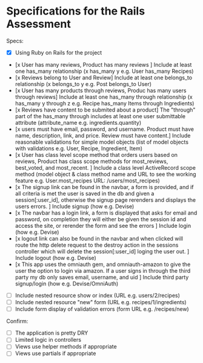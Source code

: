 # Specifications for the Rails Assessment

Specs:
- [x] Using Ruby on Rails for the project
- [x User has many reviews, Product has many reviews ] Include at least one has_many relationship (x has_many y e.g. User has_many Recipes) 
- [x Reviews belong to User and Review] Include at least one belongs_to relationship (x belongs_to y e.g. Post belongs_to User)
- [x User has many products through reviews, Produc has many users through reviews] Include at least one has_many through relationship (x has_many y through z e.g. Recipe has_many Items through Ingredients)
- [x Reviews have content to be submited about a product] The "through" part of the has_many through includes at least one user submittable attribute (attribute_name e.g. ingredients.quantity)
- [x users must have email, password, and username. Product must have name, description, link, and price. Review must have content.] Include reasonable validations for simple model objects (list of model objects with validations e.g. User, Recipe, Ingredient, Item)
- [x User has class level scope method that orders users based on reviews, Product has class scope methods for most_reviews, best_voted, and most_recent. ] Include a class level ActiveRecord scope method (model object & class method name and URL to see the working feature e.g. User.most_recipes URL: /users/most_recipes)
- [x The signup link can be found in the navbar, a form is provided, and if all criteria is met the user is saved in the db and given a session[:user_id], otherwise the signup page rerenders and displays the users errors. ] Include signup (how e.g. Devise)
- [x The navbar has a login link, a form is displayed that asks for email and password, on completion they will either be given the session id and access the site, or rerender the form and see the errors ] Include login (how e.g. Devise)
- [x logout link can also be found in the navbar and when clicked will route the http delete request to the destroy action in the sessions controller which will delete the session[:user_id] loging the user out. ] Include logout (how e.g. Devise)
- [x This app uses the omniauth gem, and omniauth-amazon to give the user the option to login via amazon. If a user signs in through the third party my db only saves email, username, and uid ] Include third party signup/login (how e.g. Devise/OmniAuth)
- [ ] Include nested resource show or index (URL e.g. users/2/recipes)
- [ ] Include nested resource "new" form (URL e.g. recipes/1/ingredients)
- [ ] Include form display of validation errors (form URL e.g. /recipes/new)

Confirm:
- [ ] The application is pretty DRY
- [ ] Limited logic in controllers
- [ ] Views use helper methods if appropriate
- [ ] Views use partials if appropriate
